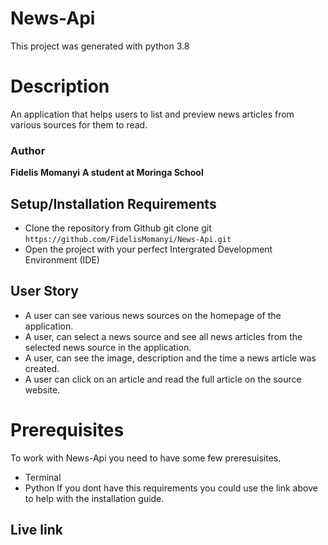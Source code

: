 # News-Api

This project was generated with python 3.8

# Description

An application that helps users to list and preview news articles from various sources for them to read. 

### Author
**Fidelis Momanyi**
**A student at Moringa School**

## Setup/Installation Requirements

* Clone the repository from Github
git clone git ```https://github.com/FidelisMomanyi/News-Api.git```
* Open the project with your perfect Intergrated Development Environment (IDE)

## User Story

- A user can see various news sources on the homepage of the application.
- A user, can select a news source and see all news articles from the selected news source in the application.
- A user, can see the image, description and the time a news article was created.
- A user can click on an article and read the full article on the source website.

# Prerequisites

To work with News-Api you need to have some few preresuisites.
- Terminal
- Python
If you dont have this requirements you could use the link above to help with the installation guide.

## Live link


